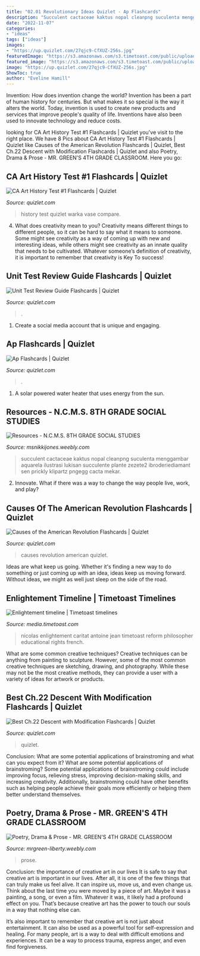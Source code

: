 ```yaml
---
title: "02.01 Revolutionary Ideas Quizlet - Ap Flashcards"
description: "Succulent cactaceae kaktus nopal cleanpng suculenta menggambar aquarela ilustrasi lukisan succulente plante zezete2 ibroderiediamant sen prickly klipartz pngegg cacta mekar"
date: "2022-11-07"
categories:
- "ideas"
tags: ["ideas"]
images:
- "https://up.quizlet.com/27qjc9-CfXUZ-256s.jpg"
featuredImage: "https://s3.amazonaws.com/s3.timetoast.com/public/uploads/photos/10354379/420px-Nicolas_de_Condorcet.PNG"
featured_image: "https://s3.amazonaws.com/s3.timetoast.com/public/uploads/photos/10354379/420px-Nicolas_de_Condorcet.PNG"
image: "https://up.quizlet.com/27qjc9-CfXUZ-256s.jpg"
ShowToc: true
author: "Eveline Hamill"
---
```



Invention: How does invention change the world?
Invention has been a part of human history for centuries. But what makes it so special is the way it alters the world. Today, invention is used to create new products and services that improve people's quality of life. Inventions have also been used to innovate technology and reduce costs.

	

		
looking for CA Art History Test #1 Flashcards | Quizlet you've visit to the right place. We have 8 Pics about CA Art History Test #1 Flashcards | Quizlet like Causes of the American Revolution Flashcards | Quizlet, Best Ch.22 Descent with Modification Flashcards | Quizlet and also Poetry, Drama &amp; Prose - MR. GREEN&#039;S 4TH GRADE CLASSROOM. Here you go:
		
    
## CA Art History Test #1 Flashcards | Quizlet

<img loading=lazy src="https://o.quizlet.com/i/8CbeTHTDSIdio3BKx-DL3A_m.jpg" onerror="this.onerror=null;this.src='https://tse4.mm.bing.net/th?id=OIP.QvJ84eX-aDO1KPjXyyIecQAAAA&amp;pid=15.1';" alt="CA Art History Test #1 Flashcards | Quizlet">

_Source: quizlet.com_

>history test quizlet warka vase compare. 

	

4. What does creativity mean to you?
Creativity means different things to different people, so it can be hard to say what it means to someone. Some might see creativity as a way of coming up with new and interesting ideas, while others might see creativity as an innate quality that needs to be cultivated. Whatever someone’s definition of creativity, it is important to remember that creativity is Key To success!

    
## Unit Test Review Guide Flashcards | Quizlet

<img loading=lazy src="https://up.quizlet.com/27qjc9-CfXUZ-256s.jpg" onerror="this.onerror=null;this.src='https://tse3.mm.bing.net/th?id=OIP.GMMfFdta8xdhTUdj3cO7NAAAAA&amp;pid=15.1';" alt="Unit Test Review Guide Flashcards | Quizlet">

_Source: quizlet.com_

>. 

	

1. Create a social media account that is unique and engaging.

    
## Ap Flashcards | Quizlet

<img loading=lazy src="https://gimg.quizlet.com/a-/AOh14Ggq0UpVLEmdDgah6hVWdF6qgKiBTG8FHsLHGiUXNg?sz=50" onerror="this.onerror=null;this.src='https://tse4.mm.bing.net/th?id=OIP.bBKZvaPffWo8j8hiMCgyMgAAAA&amp;pid=15.1';" alt="Ap Flashcards | Quizlet">

_Source: quizlet.com_

>. 

	

1. A solar powered water heater that uses energy from the sun.

    
## Resources - N.C.M.S. 8TH GRADE SOCIAL STUDIES

<img loading=lazy src="https://msnikkijones.weebly.com/uploads/2/6/8/9/26890513/published/kisspng-succulent-plant-watercolor-painting-printing-cacta-sen-department-aesthetic-cactus-5a8801e895f0c3-5795186115188628246142.png?1534810215" onerror="this.onerror=null;this.src='https://tse1.mm.bing.net/th?id=OIP.tKeWullPAWW37GbpVDHZ3AAAAA&amp;pid=15.1';" alt="Resources - N.C.M.S. 8TH GRADE SOCIAL STUDIES">

_Source: msnikkijones.weebly.com_

>succulent cactaceae kaktus nopal cleanpng suculenta menggambar aquarela ilustrasi lukisan succulente plante zezete2 ibroderiediamant sen prickly klipartz pngegg cacta mekar. 

	

2. Innovate. What if there was a way to change the way people live, work, and play?

    
## Causes Of The American Revolution Flashcards | Quizlet

<img loading=lazy src="https://o.quizlet.com/i/366PTC4ELiR1wqmss2nn2w_m.jpg" onerror="this.onerror=null;this.src='https://tse3.mm.bing.net/th?id=OIP.Zl8k4b1qjk4Ic1l9yvwUCgAAAA&amp;pid=15.1';" alt="Causes of the American Revolution Flashcards | Quizlet">

_Source: quizlet.com_

>causes revolution american quizlet. 

	

Ideas are what keep us going. Whether it's finding a new way to do something or just coming up with an idea, ideas keep us moving forward. Without ideas, we might as well just sleep on the side of the road.

    
## Enlightement Timeline | Timetoast Timelines

<img loading=lazy src="https://s3.amazonaws.com/s3.timetoast.com/public/uploads/photos/10354379/420px-Nicolas_de_Condorcet.PNG" onerror="this.onerror=null;this.src='https://tse1.mm.bing.net/th?id=OIP.WJnD6ImJV4ekHsO2X-PVigAAAA&amp;pid=15.1';" alt="Enlightement timeline | Timetoast timelines">

_Source: media.timetoast.com_

>nicolas enlightement caritat antoine jean timetoast reform philosopher educational rights french. 

	

What are some common creative techniques?
Creative techniques can be anything from painting to sculpture. However, some of the most common creative techniques are sketching, drawing, and photography. While these may not be the most creative methods, they can provide a user with a variety of ideas for artwork or products.

    
## Best Ch.22 Descent With Modification Flashcards | Quizlet

<img loading=lazy src="https://quizlet.com/fb-pic/graph.facebook.com/1749618195357319/picture?type=large" onerror="this.onerror=null;this.src='https://tse4.mm.bing.net/th?id=OIP.dc9KwDtQ9MKs4vFvBTQNrwAAAA&amp;pid=15.1';" alt="Best Ch.22 Descent with Modification Flashcards | Quizlet">

_Source: quizlet.com_

>quizlet. 

	

Conclusion: What are some potential applications of brainstroming and what can you expect from it?
What are some potential applications of brainstroming?
Some potential applications of brainstroming could include improving focus, relieving stress, improving decision-making skills, and increasing creativity. Additionally, brainstroming could have other benefits such as helping people achieve their goals more efficiently or helping them better understand themselves.

    
## Poetry, Drama &amp; Prose - MR. GREEN&#039;S 4TH GRADE CLASSROOM

<img loading=lazy src="https://mrgreen-liberty.weebly.com/uploads/1/1/4/7/114725707/published/screen-shot-2017-11-16-at-6-41-46-pm.png?1516127935" onerror="this.onerror=null;this.src='https://tse4.mm.bing.net/th?id=OIP.wgJYOAv31T9nKJUX9M8DDQHaFS&amp;pid=15.1';" alt="Poetry, Drama &amp; Prose - MR. GREEN&#039;S 4TH GRADE CLASSROOM">

_Source: mrgreen-liberty.weebly.com_

>prose. 

	

Conclusion: the importance of creative art in our lives
It is safe to say that creative art is important in our lives. After all, it is one of the few things that can truly make us feel alive. It can inspire us, move us, and even change us.
Think about the last time you were moved by a piece of art. Maybe it was a painting, a song, or even a film. Whatever it was, it likely had a profound effect on you. That’s because creative art has the power to touch our souls in a way that nothing else can.

It’s also important to remember that creative art is not just about entertainment. It can also be used as a powerful tool for self-expression and healing. For many people, art is a way to deal with difficult emotions and experiences. It can be a way to process trauma, express anger, and even find forgiveness.

